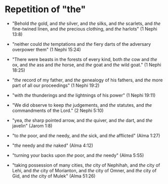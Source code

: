 # Repetition of "the"

*   "Behold *the* gold, and *the* silver, and *the* silks, and *the* scarlets,
    and *the* fine-twined linen, and *the* precious clothing, and *the* harlots"
    (1 Nephi 13:8)
*   "neither could *the* temptations and *the* fiery darts of the adversary
    overpower them" (1 Nephi 15:24)
*   "There were beasts in the forests of every kind, both *the* cow and *the*
    ox, and *the* ass and *the* horse, and *the* goat and *the* wild goat."
    (1 Nephi 18:25)
*   "*the* record of my father, and *the* genealogy of his fathers, and *the*
    more part of all our proceedings" (1 Nephi 19:2)
*   "with *the* thunderings and *the* lightnings of his power" (1 Nephi 19:11)

*   "We did observe to keep *the* judgements, and *the* statutes, and *the*
    commandments of the Lord." (2 Nephi 5:10)

*   "yea, *the* sharp pointed arrow, and *the* quiver, and *the* dart, and
    *the* javelin" (Jarom 1:8)

*   "to *the* poor, and *the* needy, and *the* sick, and *the* afflicted" (Alma 1:27)
*   "*the* needy and *the* naked" (Alma 4:12)
*   "turning your backs upon *the* poor, and *the* needy" (Alma 5:55)
*   "taking possession of many cities, *the* city of Nephihah, and *the* city
    of Lehi, and *the* city of Morianton, and *the* city of Omner, and *the*
    city of Gid, and *the* city of Mulek" (Alma 51:26)